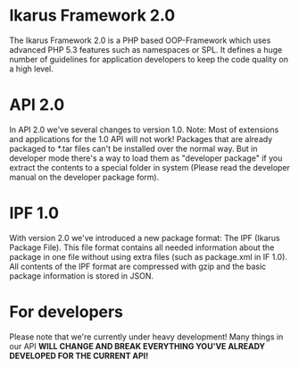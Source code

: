 # Ikarus Framework 2.0
The Ikarus Framework 2.0 is a PHP based OOP-Framework which uses advanced PHP 5.3 features such as namespaces or SPL. It defines a huge number of guidelines for application developers to keep the code quality on a high level.

# API 2.0
In API 2.0 we've several changes to version 1.0. Note: Most of extensions and applications for the 1.0 API will not work! Packages that are already packaged to *.tar files can't be installed over the normal way. But in developer mode there's a way to load them as "developer package" if you extract the contents to a special folder in system (Please read the developer manual on the developer package form).

# IPF 1.0
With version 2.0 we've introduced a new package format: The IPF (Ikarus Package File). This file format contains all needed information about the package in one file without using extra files (such as package.xml in IF 1.0). All contents of the IPF format are compressed with gzip and the basic package information is stored in JSON.

# For developers
Please note that we're currently under heavy development! Many things in our API **WILL CHANGE AND BREAK EVERYTHING YOU'VE ALREADY DEVELOPED FOR THE CURRENT API!**